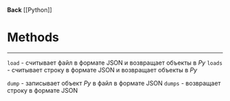 **Back**
	[[Python]]

# Methods
---
`load` - считывает файл в формате JSON и возвращает объекты в *Py*
`loads` - считывает строку в формате JSON и возвращает объекты в *Py*

`dump` - записывает объект *Py* в файл в формате JSON
`dumps` - возвращает строку в формате JSON

